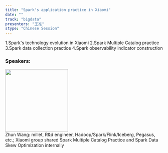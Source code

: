 ```yaml
---
title: "Spark's application practice in Xiaomi"
date: "" 
track: "bigdata"
presenters: "王准"
stype: "Chinese Session"
---
```

1.Spark's technology evolution in Xiaomi
2.Spark Multiple Catalog practice
3.Spark data collection practice
4.Spark observability indicator construction
 ### Speakers: 
 <img src="images/speaker/1206.png" width="200" /><br>Zhun Wang: millet, R&d engineer, Hadoop/Spark/Flink/Iceberg, Pegasus, etc.;
Xiaomi group shared Spark Multiple Catalog Practice and Spark Data Skew Optimization internally

 